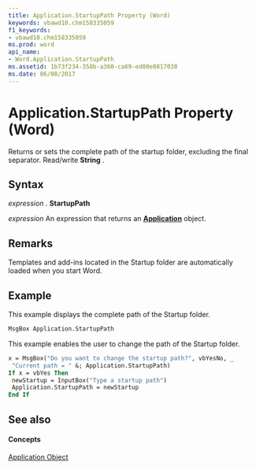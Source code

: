 ```yaml
---
title: Application.StartupPath Property (Word)
keywords: vbawd10.chm158335059
f1_keywords:
- vbawd10.chm158335059
ms.prod: word
api_name:
- Word.Application.StartupPath
ms.assetid: 1b73f234-358b-a360-ca69-ed00e0817038
ms.date: 06/08/2017
---
```



# Application.StartupPath Property (Word)

Returns or sets the complete path of the startup folder, excluding the final separator. Read/write **String** .


## Syntax

 _expression_ . **StartupPath**

 _expression_ An expression that returns an **[Application](application-object-word.md)** object.


## Remarks

Templates and add-ins located in the Startup folder are automatically loaded when you start Word.


## Example

This example displays the complete path of the Startup folder.


```vb
MsgBox Application.StartupPath
```

This example enables the user to change the path of the Startup folder.




```vb
x = MsgBox("Do you want to change the startup path?", vbYesNo, _ 
 "Current path = " &; Application.StartupPath) 
If x = vbYes Then 
 newStartup = InputBox("Type a startup path") 
 Application.StartupPath = newStartup 
End If
```


## See also


#### Concepts


[Application Object](application-object-word.md)

